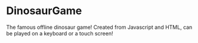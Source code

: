 # DinosaurGame
The famous offline dinosaur game! Created from Javascript and HTML, can be played on a keyboard or a touch screen!
